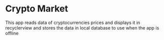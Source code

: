 # Crypto Market
This app reads data of cryptocurrencies prices and displays it in recyclerview and stores the data in local database to use when the app is offline

